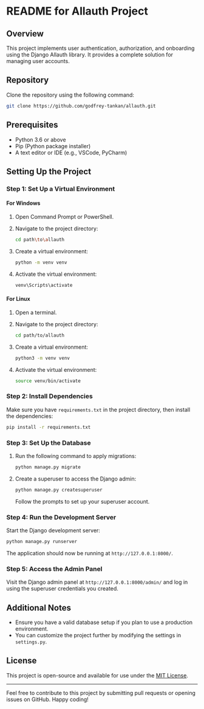 # README for Allauth Project

## Overview

This project implements user authentication, authorization, and onboarding using the Django Allauth library. It provides a complete solution for managing user accounts.

## Repository

Clone the repository using the following command:

```bash
git clone https://github.com/godfrey-tankan/allauth.git
```

## Prerequisites

- Python 3.6 or above
- Pip (Python package installer)
- A text editor or IDE (e.g., VSCode, PyCharm)

## Setting Up the Project

### Step 1: Set Up a Virtual Environment

#### For Windows

1. Open Command Prompt or PowerShell.
2. Navigate to the project directory:

   ```bash
   cd path\to\allauth
   ```

3. Create a virtual environment:

   ```bash
   python -m venv venv
   ```

4. Activate the virtual environment:

   ```bash
   venv\Scripts\activate
   ```

#### For Linux

1. Open a terminal.
2. Navigate to the project directory:

   ```bash
   cd path/to/allauth
   ```

3. Create a virtual environment:

   ```bash
   python3 -m venv venv
   ```

4. Activate the virtual environment:

   ```bash
   source venv/bin/activate
   ```

### Step 2: Install Dependencies

Make sure you have `requirements.txt` in the project directory, then install the dependencies:

```bash
pip install -r requirements.txt
```

### Step 3: Set Up the Database

1. Run the following command to apply migrations:

   ```bash
   python manage.py migrate
   ```

2. Create a superuser to access the Django admin:

   ```bash
   python manage.py createsuperuser
   ```

   Follow the prompts to set up your superuser account.

### Step 4: Run the Development Server

Start the Django development server:

```bash
python manage.py runserver
```

The application should now be running at `http://127.0.0.1:8000/`.

### Step 5: Access the Admin Panel

Visit the Django admin panel at `http://127.0.0.1:8000/admin/` and log in using the superuser credentials you created.

## Additional Notes

- Ensure you have a valid database setup if you plan to use a production environment.
- You can customize the project further by modifying the settings in `settings.py`.

## License

This project is open-source and available for use under the [MIT License](LICENSE).

---

Feel free to contribute to this project by submitting pull requests or opening issues on GitHub. Happy coding!